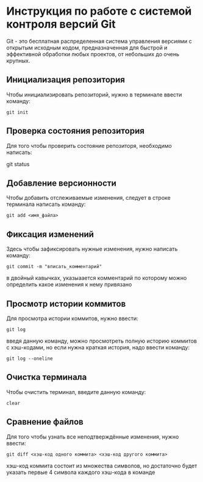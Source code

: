 # Инструкция по работе с системой контроля версий Git
Git - это бесплатная распределенная система управления версиями с открытым исходным кодом, предназначенная для быстрой и эффективной обработки любых проектов, от небольших до очень крупных.


## Инициализация репозитория 

Чтобы инициализировать репозиторий, нужно в терминале ввести команду:

    git init 

## Проверка состояния репозитория
Для того чтобы проверить состояние репозиторя, необходимо написать:

   git status

## Добавление версионности 
Чтобы добавить отслеживаемые изменения, следует в строке терминала написать команду:

    git add <имя_файла>

## Фиксация изменений 
Здесь чтобы зафиксировать нужные изменения, нужно написать команду:

    git commit -m "вписать_комментарий"
в двойный кавычках, указыаается комментарий по которому можно определить какое изменения к нему привязано


## Просмотр истории коммитов
Для просмотра истории коммитов, нужно ввести: 

    git log
введя данную команду, можно просмотреть полную историю коммитов с хэш-кодами, но если нужна краткая история, надо ввести команду:

    git log --oneline

## Очистка терминала 
Чтобы очистить терминал, введите данную команду:

    clear

## Сравнение файлов
Для того чтобы узнать все неподтверждённые изменения, нужно ввести:

    git diff <хэш-код одного коммита> <хэш-код другого коммита>
хэш-код коммита состоит из множества символов, но достаточно будет указать первые 4 символа каждого хэш-кода в команде
